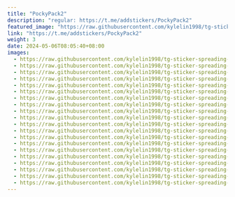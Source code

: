 ```yaml
---
title: "PockyPack2"
description: "regular: https://t.me/addstickers/PockyPack2"
featured_image: "https://raw.githubusercontent.com/kylelin1998/tg-sticker-spreading-worldwide-images/main/img/f4f4ba5b-3f35-4cd0-a981-0ba5e182ed35.jpg"
link: "https://t.me/addstickers/PockyPack2"
weight: 3
date: 2024-05-06T08:05:40+08:00
images:
  - https://raw.githubusercontent.com/kylelin1998/tg-sticker-spreading-worldwide-images/main/img/f4f4ba5b-3f35-4cd0-a981-0ba5e182ed35.jpg
  - https://raw.githubusercontent.com/kylelin1998/tg-sticker-spreading-worldwide-images/main/img/3613bc4c-1c2a-4e64-aae6-cd34175a3bc9.jpg
  - https://raw.githubusercontent.com/kylelin1998/tg-sticker-spreading-worldwide-images/main/img/0a82518f-1579-4c04-9357-3abd7cfd2365.jpg
  - https://raw.githubusercontent.com/kylelin1998/tg-sticker-spreading-worldwide-images/main/img/75ec4f20-1d3d-482f-bfea-e6bca68ce57a.jpg
  - https://raw.githubusercontent.com/kylelin1998/tg-sticker-spreading-worldwide-images/main/img/eb863ff9-6be6-4e08-b8f4-6ff6e205bba2.jpg
  - https://raw.githubusercontent.com/kylelin1998/tg-sticker-spreading-worldwide-images/main/img/a0078959-793c-4538-b507-736171d6cda5.jpg
  - https://raw.githubusercontent.com/kylelin1998/tg-sticker-spreading-worldwide-images/main/img/a5ee18f5-e84a-4089-aa4f-84453cabc6ff.jpg
  - https://raw.githubusercontent.com/kylelin1998/tg-sticker-spreading-worldwide-images/main/img/ac329941-50b1-4d8c-b318-910acd657ac1.jpg
  - https://raw.githubusercontent.com/kylelin1998/tg-sticker-spreading-worldwide-images/main/img/b7a47e7c-04d7-40b5-a842-47b0cf1fd220.jpg
  - https://raw.githubusercontent.com/kylelin1998/tg-sticker-spreading-worldwide-images/main/img/875d4701-8d95-4f33-80af-7a6c5cbddfee.jpg
  - https://raw.githubusercontent.com/kylelin1998/tg-sticker-spreading-worldwide-images/main/img/90da1b39-6057-4c2e-83f5-036180118992.jpg
  - https://raw.githubusercontent.com/kylelin1998/tg-sticker-spreading-worldwide-images/main/img/d28cf88c-4e36-4881-8c5b-65af0f6e08a1.jpg
  - https://raw.githubusercontent.com/kylelin1998/tg-sticker-spreading-worldwide-images/main/img/922c2a8a-a2df-47d9-ace7-c3998c7735aa.jpg
  - https://raw.githubusercontent.com/kylelin1998/tg-sticker-spreading-worldwide-images/main/img/d19e63a0-7921-4f9b-9a46-474d3cb71317.jpg
  - https://raw.githubusercontent.com/kylelin1998/tg-sticker-spreading-worldwide-images/main/img/03c11121-1c38-4764-8554-b54c9af927cf.jpg
  - https://raw.githubusercontent.com/kylelin1998/tg-sticker-spreading-worldwide-images/main/img/6f96de7e-879b-46ce-af2e-61a98d99cdbb.jpg
  - https://raw.githubusercontent.com/kylelin1998/tg-sticker-spreading-worldwide-images/main/img/a147b09e-cab8-4a0f-a8cf-c3589602e855.jpg
  - https://raw.githubusercontent.com/kylelin1998/tg-sticker-spreading-worldwide-images/main/img/fcc225fe-570f-49c1-94bb-1fb7b7a367ef.jpg
  - https://raw.githubusercontent.com/kylelin1998/tg-sticker-spreading-worldwide-images/main/img/853daea3-b39f-4d20-91f0-e86452149fb4.jpg
  - https://raw.githubusercontent.com/kylelin1998/tg-sticker-spreading-worldwide-images/main/img/59b055a9-c568-4328-9f76-40dc8a4b4579.jpg
---
```

